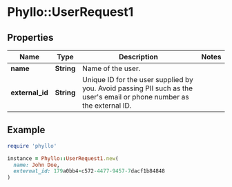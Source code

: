 # Phyllo::UserRequest1

## Properties

| Name | Type | Description | Notes |
| ---- | ---- | ----------- | ----- |
| **name** | **String** | Name of the user. |  |
| **external_id** | **String** | Unique ID for the user supplied by you. Avoid passing PII such as the user&#39;s email or phone number as the external ID.  |  |

## Example

```ruby
require 'phyllo'

instance = Phyllo::UserRequest1.new(
  name: John Doe,
  external_id: 179a0bb4-c572-4477-9457-7dacf1b84848
)
```

